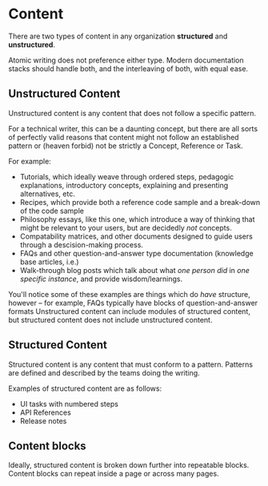 # Content

There are two types of content in any organization **structured** and **unstructured**.

Atomic writing does not preference either type. Modern documentation stacks should handle both, and the interleaving of both, with equal ease.


## Unstructured Content 

Unstructured content is any content that does not follow a specific pattern. 

For a technical writer, this can be a daunting concept, but there are all sorts of perfectly valid reasons that content
might not follow an established pattern or (heaven forbid) not be strictly a Concept, Reference or Task. 

For example: 
* Tutorials, which ideally weave through ordered steps, pedagogic explanations, introductory concepts, explaining and presenting alternatives, etc. 
* Recipes, which provide both a reference code sample and a break-down of the code sample
* Philosophy essays, like this one, which introduce a way of thinking that might be relevant to your users, but are decidedly _not_ concepts.
* Compatability matrices, and other documents designed to guide users through a descision-making process. 
* FAQs and other question-and-answer type documentation (knowledge base articles, i.e.)
* Walk-through blog posts which talk about what _one person did_ in _one specific instance_, and provide wisdom/learnings.

You'll notice some of these examples are things which do _have_ structure, however – for example, FAQs typically have blocks of 
question-and-answer formats
Unstructured content can include modules of structured content, but structured content does not include unstructured content.


## Structured Content

Structured content is any content that must conform to a pattern. Patterns are defined and described by the teams doing the writing. 

Examples of structured content are as follows:

* UI tasks with numbered steps
* API References
* Release notes

## Content blocks

Ideally, structured content is broken down further into repeatable blocks. Content blocks can repeat inside a page or across many pages.  

